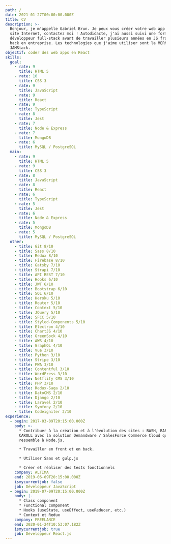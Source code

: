 ```yaml
---
path: /
date: 2021-01-27T00:00:00.000Z
title: CV
description: >-
  Bonjour, je m'appelle Gabriel Brun. Je peux vous créer votre web app ou votre
  site Internet, contactez moi ! Autodidacte, j'ai aussi suivi une formation de
  développeur full-stack avant de travailler plusieurs années en JS front et
  back en entreprise. Les technologies que j'aime utiliser sont la MERN et la
  JAMStack.
objectif: coder des web apps en React
skills:
  goal:
    - rate: 9
      title: HTML 5
    - rate: 10
      title: CSS 3
    - rate: 9
      title: JavaScript
    - rate: 9
      title: React
    - rate: 9
      title: TypeScript
    - rate: 8
      title: Jest
    - rate: 7
      title: Node & Express
    - rate: 7
      title: MongoDB
    - rate: 6
      title: MySQL / PostgreSQL
  main:
    - rate: 9
      title: HTML 5
    - rate: 9
      title: CSS 3
    - rate: 8
      title: JavaScript
    - rate: 8
      title: React
    - rate: 6
      title: TypeScript
    - rate: 5
      title: Jest
    - rate: 6
      title: Node & Express
    - rate: 5
      title: MongoDB
    - rate: 5
      title: MySQL / PostgreSQL
  other:
    - title: Git 8/10
    - title: Sass 8/10
    - title: Redux 8/10
    - title: Firebase 8/10
    - title: Gatsby 7/10
    - title: Strapi 7/10
    - title: API REST 7/10
    - title: Hooks 6/10
    - title: JWT 6/10
    - title: Bootstrap 6/10
    - title: SQL 6/10
    - title: Heroku 5/10
    - title: Router 5/10
    - title: Context 5/10
    - title: JQuery 5/10
    - title: SFCC 5/10
    - title: Styled-Components 5/10
    - title: Electron 4/10
    - title: ChartJS 4/10
    - title: GreenSock 4/10
    - title: AWS 4/10
    - title: GraphQL 4/10
    - title: Vue 3/10
    - title: Python 3/10
    - title: Stripe 3/10
    - title: PWA 3/10
    - title: Contentful 3/10
    - title: WordPress 3/10
    - title: Netflify CMS 3/10
    - title: PHP 3/10
    - title: Redux-Saga 2/10
    - title: DatoCMS 2/10
    - title: Django 2/10
    - title: Laravel 2/10
    - title: Symfony 2/10
    - title: Codeigniter 2/10
experience:
  - begin: 2017-03-09T20:15:00.000Z
    body: >-
      * Contribuer à la création et à l'évolution des sites : BASH, BABYLISS et
      CAROLL avec la solution Demandware / SalesForce Commerce Cloud qui
      ressemble à Node.js.

      * Travailler en front et en back.

      * Utiliser Saas et gulp.js

      * Créer et réaliser des tests fonctionnels
    company: ALTIMA
    end: 2019-06-09T20:15:00.000Z
    ismycurrentjob: false
    job: Développeur JavaScript
  - begin: 2019-07-09T20:15:00.000Z
    body: |-
      * Class component
      * Functional component
      * Hooks (useState, useEffect, useReducer, etc.)
      * Context et Redux
    company: FREELANCE
    end: 2020-01-24T10:53:07.182Z
    ismycurrentjob: true
    job: Développeur React.js
---
```


